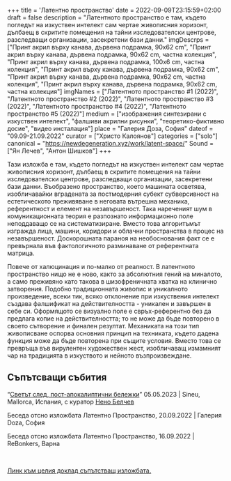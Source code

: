 +++
title = 'Латентно пространство'
date = 2022-09-09T23:15:59+02:00
draft = false
description = "Латентното пространство е там, където погледът на изкуствен интелект сам чертае живописния хоризонт, дълбаещ в скритите помещения на тайни изследователски центрове, разследващи организации, засекретени бази данни."
imgDescrps = ["Принт акрил върху канава, дървена подрамка, 90x62 cm", "Принт акрил върху канава, дървена подрамка, 90x62 cm, частна колекция", "Принт акрил върху канава, дървена подрамка, 100x6 cm, частна колекция", "Принт акрил върху канава, дървена подрамка, 90x62 cm", "Принт акрил върху канава, дървена подрамка, 90x62 cm, частна колекция", "Принт акрил върху канава, дървена подрамка, 90x62 cm, частна колекция"]
imgNames = ["Латентното пространство #1 (2022)", "Латентното пространство #2 (2022)", "Латентното пространство #3 (2022)", "Латентното пространство #4 (2022)", "Латентното пространство #5 (2022)"]
medium = ["изображения синтезирани с изкуствен интелект", "фалшиви акрилни рисунки", "теоретико-фиктивно досие", "видео инсталация"]
place = "Галерия Доза, София"
dateof = "09.09-21.09.2022"
curator = ["Христо Калоянов"]
categories = ["solo"]
canonical = "https://newdegeneration.xyz/work/latent-space/"
Sound = ["Ян Лечев", "Антон Шишков"]
+++

Тази изложба е там, където погледът на изкуствен интелект сам чертае живописния хоризонт, дълбаещ в скритите помещения на тайни изследователски центрове, разследващи организации, засекретени бази данни. Въобразено пространство, което машината осветява, изобличавайки вградената за постмодерния субект субверсивност на естетическото преживяване в неговата вътрешна механика, референтност и елемент на незавършеност. Така нареченият шум в комуникационната теория е разпознато информационно поле неподдаващо се на систематизиране. Вместо това алгоритъмът изгражда лица, машини, коридори и облачни пространства в процес на незавършеност. Доскорошната параноя на необоснования факт се е превърнала във фактологичното разминаване от референтната матрица.

Повече от халюцинация и по-малко от реалност. В латентното пространство нищо не е ново, както за абсолютния гений на миналото, а само преживяно като такова в шизофреничната хватка на клинично затворения. Подобно традиционната живопис и уникалното произведение, всеки тик, всяко отклонение при изкуствения интелект създава фалшификат на действителността - уникален и завършен в себе си. Оформящото се визуално поле е свръх-референтно без да предлага копие на действителността; то не може да бъде повторено в своето сътворение и финален резултат. Механиката на този тип живописване оспорва основния принцип на техниката, където дадена функция може да бъде повторена при същите условия. Вместо това се превръща във вирулентен художествен жест, изобличаващ измамният чар на традицията в изкуството и нейното възпроизвеждане.

## Съпътсващи събития

“[Светът след, пост-апокалиптични бележки](www.nenobel.net/neno-art-works.htm)” 05.05.2023 | Sineu, Mallorca, Испания, с куратор [Нено Белчев](http://www.nenobel.net/neno-za.htm)

Беседа отсно изложбата Латентно Пространство, 20.09.2022 | Галерия Doza, София

Беседа отсно изложбата Латентно Пространство, 16.09.2022 | ReBonkers, Варна

<br>

[Линк към целия доклад съпътстващ изложбата.](https://blog.newdegeneration.xyz/latent-space)